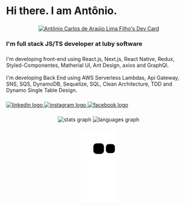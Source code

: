 <h1 align="left">Hi there. I am Antônio.</h1>

###

<div align="center">

<a href="https://app.daily.dev/mracalf"><img src="https://api.daily.dev/devcards/fb326f5d5eaf40b7af36b1ff90b9f9c0.png?r=6pu" width="200" alt="Antônio Carlos de Araújo Lima Filho's Dev Card" target="_blank" /></a>
  
</div>

###

<h3 align="left">I'm full stack JS/TS developer at luby software</h3>

###

<p align="left">I'm developing front-end using React.js, Next.js, React Native, Redux, Styled-Componentes, Matherial UI, Ant Design, axios and GraphQl.<br><br>I'm developing Back End using AWS Serverless Lambdas, Api Gateway, SNS, SQS, DynamoDB, Sequelize, SQL, Clean Architecture, TDD and Dynamo Single Table Design.</p>

###

<div align="left">
  <a href="https://www.linkedin.com/in/mracalf/" target="_blank">
    <img src="https://raw.githubusercontent.com/maurodesouza/profile-readme-generator/master/src/assets/icons/social/linkedin/default.svg" width="92" height="40" alt="linkedin logo"  />
  </a>
  <a href="https://www.instagram.com/antonio.araujol/" target="_blank">
    <img src="https://raw.githubusercontent.com/maurodesouza/profile-readme-generator/master/src/assets/icons/social/instagram/default.svg" width="92" height="40" alt="instagram logo"  />
  </a>
  <a href="https://www.facebook.com/mracalf/" target="_blank">
    <img src="https://raw.githubusercontent.com/maurodesouza/profile-readme-generator/master/src/assets/icons/social/facebook/default.svg" width="92" height="40" alt="facebook logo"  />
  </a>
</div>

###

<div align="center">

  <img src="https://github-readme-stats.vercel.app/api?hide_title=false&hide_rank=false&show_icons=true&include_all_commits=true&count_private=true&disable_animations=false&theme=dracula&locale=en&hide_border=false&username=mracalf" height="150" alt="stats graph"  />
  <img src="https://github-readme-stats.vercel.app/api/top-langs?locale=en&hide_title=false&layout=compact&card_width=320&langs_count=5&theme=dracula&hide_border=false&username=mracalf" height="150" alt="languages graph"  />
</div>

###

<div align="center">
  
![snake_animation](https://github.com/MrAcalf/mracalf/blob/output/github-contribution-grid-snake.svg)
  
</div>

###

